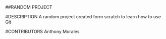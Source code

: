 ##RANDOM PROJECT

#DESCRIPTION
A random project created form scratch
to learn how to use Git

#CONTRIBUTORS
Anthony Morales